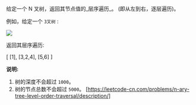 给定一个 N 叉树，返回其节点值的_层序遍历_。 (即从左到右，逐层遍历)。

例如，给定一个 `3叉树` :

![](https://assets.leetcode-cn.com/aliyun-lc-upload/uploads/2018/10/12/narytreeexample.png)

返回其层序遍历:

\[
     \[1\],
     \[3,2,4\],
     \[5,6\]
\]

**说明:**

1.  树的深度不会超过 `1000`。
2.  树的节点总数不会超过 `5000`。 
[https://leetcode-cn.com/problems/n-ary-tree-level-order-traversal/description/]
